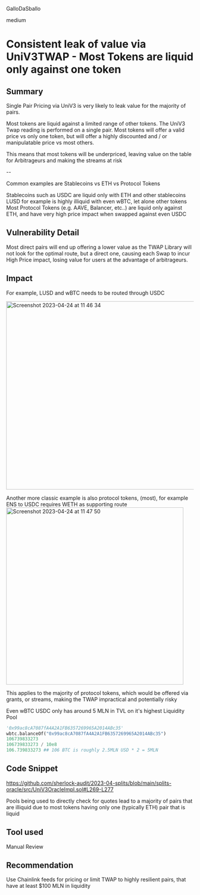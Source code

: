GalloDaSballo

medium

# Consistent leak of value via UniV3TWAP - Most Tokens are liquid only against one token

## Summary

Single Pair Pricing via UniV3 is very likely to leak value for the majority of pairs.

Most tokens are liquid against a limited range of other tokens.
The UniV3 Twap reading is performed on a single pair.
Most tokens will offer a valid price vs only one token, but will offer a highly discounted and / or manipulatable price vs most others.

This means that most tokens will be underpriced, leaving value on the table for Arbitrageurs and making the streams at risk

--

Common examples are Stablecoins vs ETH vs Protocol Tokens

Stablecoins such as USDC are liquid only with ETH and other stablecoins
LUSD for example is highly illiquid with even wBTC, let alone other tokens
Most Protocol Tokens (e.g. AAVE, Balancer, etc..) are liquid only against ETH, and have very high price impact when swapped against even USDC

## Vulnerability Detail

Most direct pairs will end up offering a lower value as the TWAP Library will not look for the optimal route, but a direct one, causing each Swap to incur High Price impact, losing value for users at the advantage of arbitrageurs.

## Impact

For example, LUSD and wBTC needs to be routed through USDC

<img width="506" alt="Screenshot 2023-04-24 at 11 46 34" src="https://user-images.githubusercontent.com/13383782/233961500-5a8b7a71-20bc-487f-84c6-8e96a6d85eb7.png">

Another more classic example is also protocol tokens, (most), for example ENS to USDC requires WETH as supporting route
<img width="476" alt="Screenshot 2023-04-24 at 11 47 50" src="https://user-images.githubusercontent.com/13383782/233961801-6d0b4147-ebd2-4d54-bbc6-d541bf38dace.png">

This applies to the majority of protocol tokens, which would be offered via grants, or streams, making the TWAP impractical and potentially risky


Even wBTC USDC only has around 5 MLN in TVL on it's highest Liquidity Pool
```python
'0x99ac8cA7087fA4A2A1FB6357269965A2014ABc35'
wbtc.balanceOf("0x99ac8cA7087fA4A2A1FB6357269965A2014ABc35")
106739833273
106739833273 / 10e8
106.739833273 ## 106 BTC is roughly 2.5MLN USD * 2 = 5MLN
```

## Code Snippet

https://github.com/sherlock-audit/2023-04-splits/blob/main/splits-oracle/src/UniV3OracleImpl.sol#L269-L277

Pools being used to directly check for quotes lead to a majority of pairs that are illiquid due to most tokens having only one (typically ETH) pair that is liquid

## Tool used

Manual Review

## Recommendation

Use Chainlink feeds for pricing or limit TWAP to highly resilient pairs, that have at least $100 MLN in liquidity
